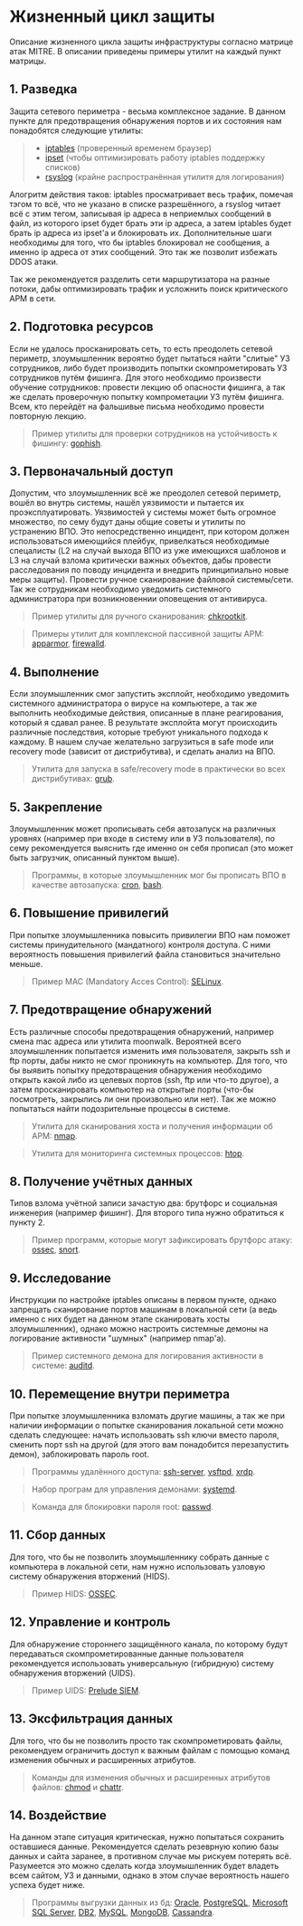 # Жизненный цикл защиты

Описание жизненного цикла защиты инфраструктуры согласно матрице атак MITRE. В описании приведены примеры утилит на каждый пункт матрицы.

## 1. Разведка

Защита сетевого периметра - весьма комплексное задание. В данном пункте для предотвращения обнаружения портов и их состояния нам понадобятся следующие утилиты:

> * [iptables](https://en.wikipedia.org/wiki/Iptables) (проверенный временем браузер)
> * [ipset](https://linux.die.net/man/8/ipset) (чтобы оптимизировать работу iptables поддержку списков)
> * [rsyslog](https://www.rsyslog.com) (крайне распространённая утилитя для логирования)

Алогритм действия таков: iptables просматривает весь трафик, помечая тэгом то всё, что не указано в списке разрешённого, а rsyslog читает всё с этим тегом, записывая ip адреса в неприемлых сообщений в файл, из которого ipset будет брать эти ip адреса, а затем iptables будет брать ip адреса из ipset'а и блокировать их. Дополнительные шаги необходимы для того, что бы iptables блокировал не сообщения, а именно ip адреса от этих сообщений. Это так же позволит избежать DDOS атаки.

Так же рекомендуется разделить сети маршрутизатора на разные потоки, дабы оптимизировать трафик и усложнить поиск критического АРМ в сети.

## 2. Подготовка ресурсов

Если не удалось просканировать сеть, то есть преодолеть сетевой периметр, злоумышленник вероятно будет пытаться найти "слитые" УЗ сотрудников, либо будет производить попытки скомпрометировать УЗ сотрудников путём фишинга. Для этого необходимо произвести обучение сотрудников: провести лекцию об опасности фишинга, а так же сделать проверочную попытку компрометации УЗ путём фишинга. Всем, кто перейдёт на фальшивые письма необходимо провести повторную лекцию.

> Пример утилиты для проверки сотрудников на устойчивость к фишингу: [gophish](https://getgophish.com).

## 3. Первоначальный доступ

Допустим, что злоумышленник всё же преодолел сетевой периметр, вошёл во внутрь системы, нашёл уязвимости и пытается их проэксплуатировать. Уязвимостей у системы может быть огромное множество, по сему будут даны общие советы и утилиты по устранению ВПО. Это непосредственно инцидент, при котором должен использоваться имеющийся плейбук, привелкаться необходимые спецалисты (L2 на случай выхода ВПО из уже имеющихся шаблонов и L3 на случай взлома критически важных объектов, дабы провести расследования по поводу инцидента и внедрить принципиально новые меры защиты). Провести ручное сканирование файловой системы/сети. Так же сотрудникам необходимо уведомить системного администратора при возникновеннии оповещения от антивируса. 

> Пример утилиты для ручного сканирования: [chkrootkit](https://www.chkrootkit.org).

> Примеры утилит для комплексной пассивной защиты АРМ: [apparmor](https://apparmor.net), [firewalld](https://firewalld.org).

## 4. Выполнение

Если злоумышленник смог запустить эксплойт, необходимо уведомить системного администратора о вирусе на компьютере, а так же выполнить необходимые действия, описанные в плане реагирования, который я сдавал ранее. В результате эксплойта могут происходить различные последствия, которые требуют уникального подхода к каждому. В нашем случае желательно загрузиться в safe mode или recovery mode (зависит от дистрибутива), и сделать анализ на ВПО.

> Утилита для запуска в safe/recovery mode в практически во всех дистрибутивах: [grub](https://www.gnu.org/software/grub).

## 5. Закрепление

Злоумышленник может прописывать себя автозапуск на различных уровнях (например при входе в систему или в УЗ пользователя), по сему рекомендуется выяснить где именно он себя прописал (это может быть загрузчик, описанный пунктом выше).

> Программы, в которые злоумышленник мог бы прописать ВПО в качестве автозапуска: [cron](https://en.wikipedia.org/wiki/Cron), [bash](https://www.gnu.org/software/bash).

## 6. Повышение привилегий

При попытке злоумышленника повысить привилегии ВПО нам поможет системы принудительного (мандатного) контроля доступа. С ними вероятность повышения привилегий файла становиться значительно меньше.

> Пример MAC (Mandatory Acces Control): [SELinux](https://github.com/SELinuxProject/selinux).

## 7. Предотвращение обнаружений

Есть различные способы предотвращения обнаружений, например смена mac адреса или утилита moonwalk. Вероятней всего злоумышленник попытается изменить имя пользователя, закрыть ssh и ftp порты, дабы никто не смог проникнуть на компьютер. Для того, что бы выявить попытку предотвращения обнаружения необходимо открыть какой либо из целевых портов (ssh, ftp или что-то другое), а затем просканировать компьютер на открытые порты (что-бы посмотреть, закрылись ли они произвольно или нет). Так же можно попытаться найти подозрительные процессы в системе.

> Утилита для сканирования хоста и получения информации об АРМ: [nmap](https://nmap.org).

> Утилита для мониторинга системных процессов: [htop](https://htop.dev).

## 8. Получение учётных данных

Типов взлома учётной записи зачастую два: брутфорс и социальная инженерия (например фишинг). Для второго типа нужно обратиться к пункту 2.

> Пример программ, которые могут зафиксировать брутфорс атаку: [ossec](https://www.ossec.net), [snort](https://www.snort.org).

## 9. Исследование

Инструкции по настройке iptables описаны в первом пункте, однако запрещать сканирование портов машинам в локальной сети (а ведь именно с них будет на данном этапе сканировать хосты злоумышленник), однако можно настроить системные демоны на логирование активности "шумных" (например nmap'a). 

> Пример системного демона для логирования активности в системе: [auditd](https://linux.die.net/man/8/auditd).

## 10. Перемещение внутри периметра

При попытке злоумышленника взломать другие машины, а так же при наличии информации о попытке сканирования локальной сети можно сделать следующее: начать использовать ssh ключи вместо пароля, сменить порт ssh на другой (для этого вам понадобится перезапустить демон), заблокировать пароль root. 

> Программы удалённого доступа: [ssh-server](https://en.wikipedia.org/wiki/Comparison_of_SSH_servers), [vsftpd](https://en.wikipedia.org/wiki/Vsftpd), [xrdp](http://www.xrdp.org/).

> Набор програм для управления демонами: [systemd](https://systemd.io).

> Команда для блокировки пароля root: [passwd](https://en.wikipedia.org/wiki/Passwd).

## 11. Сбор данных

Для того, что бы не позволить злоумышленнику собрать данные с компьютера в локальной сети, нам нужно использовать узловую систему обнаружения вторжений (HIDS).

> Пример HIDS: [OSSEC](https://www.ossec.net).

## 12. Управление и контроль

Для обнаружение стороннего защищённого канала, по которому будут передаваться скомпрометированные данные пользователя рекомендуется использовать универсальную (гибридную) систему обнаружения вторжений (UIDS).

> Пример UIDS: [Prelude SIEM](https://en.wikipedia.org/wiki/Prelude_SIEM_(Intrusion_Detection_System)).

## 13. Эксфильтрация данных

Для того, что бы не позволить просто так скомпрометировать файлы, рекомендуем ограничить доступ к важным файлам с помощью команд изменения обычных и расширенных атрибутов.

> Команды для изменения обычных и расширенных атрибутов файлов: [chmod](https://en.wikipedia.org/wiki/Chmod) и [chattr](https://en.wikipedia.org/wiki/Chattr).

## 14. Воздействие

На данном этапе ситуация критическая, нужно попытаться сохранить оставшиеся данные. Рекомендуется сделать резеврную копию базы данных и сайта заранее, в противном случае мы рискуем потерять всё. Разумеется это можно сделать когда злоумышленник будет владеть всем сайтом, УЗ и данными, однако в этом случае вероятность нашего успеха будет ниже.

> Программы выгрузки данных из бд: [Oracle](https://support.oracle.com/knowledge/Oracle%20Database%20Products/562556_1.html), [PostgreSQL](https://www.postgresql.org), [Microsoft SQL Server](https://www.microsoft.com/en-us/sql-server/sql-server-2022), [DB2](https://www.ibm.com/products/db2), [MySQL](https://www.mysql.com), [MongoDB](https://www.mongodb.com), [Cassandra](https://cassandra.apache.org/_/index.html).